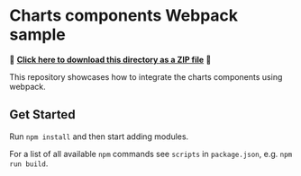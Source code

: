 # Charts components Webpack sample

📁 **[Click here to download this directory as a ZIP file](https://download-directory.github.io?url=https://github.com/Esri/jsapi-resources/tree/main/component-samples/charts-components/samples/webpack)** 📁

This repository showcases how to integrate the charts components using webpack.

## Get Started

Run `npm install` and then start adding modules.

For a list of all available `npm` commands see `scripts` in `package.json`, e.g. `npm run build`.
